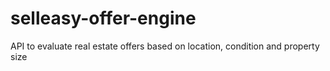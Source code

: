# selleasy-offer-engine
API to evaluate real estate offers based on location, condition and property size
